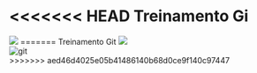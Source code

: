 <h1> 
<<<<<<< HEAD
   Treinamento Gi

</h1>
<img src="https://encrypted-tbn0.gstatic.com/images?q=tbn:ANd9GcTCG1mI-HLbb_ZCHMnazItx0XCSoQccJGOIsQ&s">
=======
   Treinamento Git

</h1>
<img src="https://encrypted-tbn0.gstatic.com/images?q=tbn:ANd9GcTCG1mI-HLbb_ZCHMnazItx0XCSoQccJGOIsQ&s">
 <div>
    <img src="https://img.shields.io/badge/-GIT_Hub-black?style=for-the-badge&logoColor=white&logo=git&color=06B6D4" alt="git" />
  </div>
>>>>>>> aed46d4025e05b41486140b68d0ce9f140c97447
